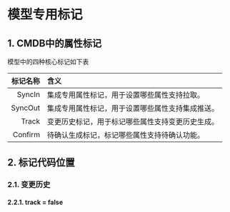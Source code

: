 # 模型专用标记

## 1. CMDB中的属性标记

模型中的四种核心标记如下表

| 标记名称 | 含义 |
| ---: | :--- |
| SyncIn | 集成专用属性标记，用于设置哪些属性支持拉取。|
| SyncOut | 集成专用属性标记，用于设置哪些属性支持集成推送。|
| Track | 变更历史标记，用于标记哪些属性支持变更历史生成。|
| Confirm | 待确认生成标记，标记哪些属性支持待确认功能。|

## 2. 标记代码位置

### 2.1. 变更历史

#### 2.2.1. track = false


